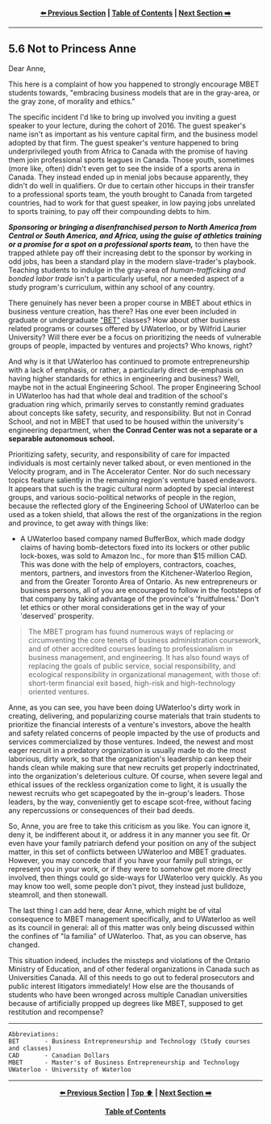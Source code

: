 <div align="center">
  
  **[:arrow_left: Previous Section][Prev] | [Table of Contents][TOC] | [Next Section :arrow_right:][Next]**
  
  [Prev]: ./05-06.md
  [Next]: ./05-08.md
  [TOC]: ./README.md#table-of-contents
  
</div>

---

## 5.6 Not to Princess Anne

Dear Anne,

This here is a complaint of how you happened to strongly encourage MBET students towards, "embracing business models that are in the gray-area, or the gray zone, of morality and ethics." 

The specific incident I'd like to bring up involved you inviting a guest speaker to your lecture, during the cohort of 2016. The guest speaker's name isn't as important as his venture capital firm, and the business model adopted by that firm. The guest speaker's venture happened to bring underprivileged youth from Africa to Canada with the promise of having them join professional sports leagues in Canada. Those youth, sometimes (more like, often) didn't even get to see the inside of a sports arena in Canada. They instead ended up in menial jobs because apparently, they didn't do well in qualifiers. Or due to certain other hiccups in their transfer to a professional sports team, the youth brought to Canada from targeted countries, had to work for that guest speaker, in low paying jobs unrelated to sports training, to pay off their compounding debts to him. 

***Sponsoring or bringing a disenfranchised person to North America from Central or South America, and Africa, using the guise of athletics training or a promise for a spot on a professional sports team,*** to then have the trapped athlete pay off their increasing debt to the sponsor by working in odd jobs, has been a standard play in the modern slave-trader's playbook. Teaching students to indulge in the gray-area of *human-trafficking and bonded labor trade* isn't a particularly useful, nor a needed aspect of a study program's curriculum, within any school of any country. 

There genuinely has never been a proper course in MBET about ethics in business venture creation, has there? Has one ever been included in graduate or undergraduate ["BET"](https://uwaterloo.ca/conrad-school-entrepreneurship-business/graduate-students/master-business-entrepreneurship-and-technology/courses) classes? How about other business related programs or courses offered by UWaterloo, or by Wilfrid Laurier University? Will there ever be a focus on prioritizing the needs of vulnerable groups of people, impacted by ventures and projects? Who knows, right? 

And why is it that UWaterloo has continued to promote entrepreneurship with a lack of emphasis, or rather, a particularly direct de-emphasis on having higher standards for ethics in engineering and business? Well, maybe not in the actual Engineering School. The proper Engineering School in UWaterloo has had that whole deal and tradition of the school's graduation ring which, primarily serves to constantly remind graduates about concepts like safety, security, and responsibility. But not in Conrad School, and not in MBET that used to be housed within the university's engineering department, when **the Conrad Center was not a separate or a separable autonomous school.** 

Prioritizing safety, security, and responsibility of care for impacted individuals is most certainly never talked about, or even mentioned in the Velocity program, and in The Accelerator Center. Nor do such necessary topics feature saliently in the remaining region's venture based endeavors. It appears that such is the tragic cultural norm adopted by special interest groups, and various socio-political networks of people in the region, because the reflected glory of the Engineering School of UWaterloo can be used as a token shield, that allows the rest of the organizations in the region and province, to get away with things like: 

- A UWaterloo based company named BufferBox, which made dodgy claims of having bomb-detectors fixed into its lockers or other public lock-boxes, was sold to Amazon Inc., for more than $15 million CAD. This was done with the help of employers, contractors, coaches, mentors, partners, and investors from the Kitchener-Waterloo Region, and from the Greater Toronto Area of Ontario. As new entrepreneurs or business persons, all of you are encouraged to follow in the footsteps of that company by taking advantage of the province's 'fruitfulness.' Don't let ethics or other moral considerations get in the way of your 'deserved' prosperity. 

>The MBET program has found numerous ways of replacing or circumventing the core tenets of business administration coursework, and of other accredited courses leading to professionalism in business management, and engineering. It has also found ways of replacing the goals of public service, social responsibility, and ecological responsibility in organizational management, with those of: short-term financial exit based, high-risk and high-technology oriented ventures. 

Anne, as you can see, you have been doing UWaterloo's dirty work in creating, delivering, and popularizing course materials that train students to prioritize the financial interests of a venture's investors, above the health and safety related concerns of people impacted by the use of products and services commercialized by those ventures. Indeed, the newest and most eager recruit in a predatory organization is usually made to do the most laborious, dirty work, so that the organization's leadership can keep their hands clean while making sure that new recruits get properly indoctrinated, into the organization's deleterious culture. Of course, when severe legal and ethical issues of the reckless organization come to light, it is usually the newest recruits who get scapegoated by the in-group's leaders. Those leaders, by the way, conveniently get to escape scot-free, without facing any repercussions or consequences of their bad deeds.

So, Anne, you are free to take this criticism as you like. You can ignore it, deny it, be indifferent about it, or address it in any manner you see fit. Or even have your family patriarch defend your position on any of the subject matter, in this set of conflicts between UWaterloo and MBET graduates. However, you may concede that if you have your family pull strings, or represent you in your work, or if they were to somehow get more directly involved, then things could go side-ways for UWaterloo very quickly. As you may know too well, some people don't pivot, they instead just bulldoze, steamroll, and then stonewall.
        
The last thing I can add here, dear Anne, which might be of vital consequence to MBET management specifically, and to UWaterloo as well as its council in general: all of this matter was only being discussed within the confines of "la familia" of UWaterloo. That, as you can observe, has changed. 

This situation indeed, includes the missteps and violations of the Ontario Ministry of Education, and of other federal organizations in Canada such as Universities Canada. All of this needs to go out to federal prosecutors and public interest litigators immediately! How else are the thousands of students who have been wronged across multiple Canadian universities because of artificially propped up degrees like MBET, supposed to get restitution and recompense? 

---

```
Abbreviations:
BET       - Business Entrepreneurship and Technology (Study courses and classes)
CAD       - Canadian Dollars
MBET      - Master's of Business Entrepreneurship and Technology 
UWaterloo - University of Waterloo
```

---
<div align="center">
  
  **[:arrow_left: Previous Section][Prev] | [Top :arrow_up:][Top] | [Next Section :arrow_right:][Next]** 
  
  **[Table of Contents][TOC]**

  [Prev]: ./05-06.md
  [Top]: ./05-07.md#57-not-to-princess-anne
  [Next]: ./05-08.md
  [TOC]: ./README.md#table-of-contents
  
</div>